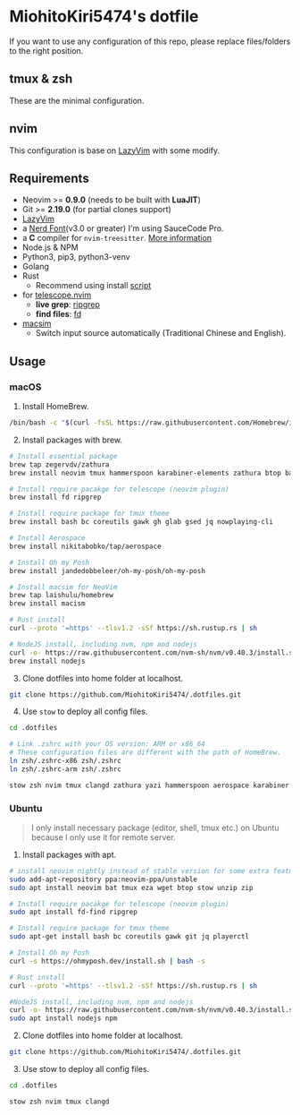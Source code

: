 # MiohitoKiri5474's dotfile

If you want to use any configuration of this repo, please replace files/folders to the right position.

## tmux & zsh

These are the minimal configuration.

## nvim

This configuration is base on [LazyVim](lazyvim.org) with some modify.

## Requirements

- Neovim >= **0.9.0** (needs to be built with **LuaJIT**)
- Git >= **2.19.0** (for partial clones support)
- [LazyVim](https://www.lazyvim.org/)
- a [Nerd Font](https://www.nerdfonts.com/)(v3.0 or greater)
  I'm using SauceCode Pro.
- a **C** compiler for `nvim-treesitter`. [More information](https://github.com/nvim-treesitter/nvim-treesitter#requirements)
- Node.js & NPM
- Python3, pip3, python3-venv
- Golang
- Rust
  - Recommend using install [script](https://www.rust-lang.org/tools/install)
- for [telescope.nvim](https://github.com/nvim-telescope/telescope.nvim)
  - **live grep**: [ripgrep](https://github.com/BurntSushi/ripgrep)
  - **find files**: [fd](https://github.com/sharkdp/fd)
- [macsim](https://github.com/laishulu/macism/)
  - Switch input source automatically (Traditional Chinese and English).

## Usage

### macOS

1. Install HomeBrew.

```sh
/bin/bash -c "$(curl -fsSL https://raw.githubusercontent.com/Homebrew/install/HEAD/install.sh)"
```

2. Install packages with brew.

```sh
# Install essential package
brew tap zegervdv/zathura
brew install neovim tmux hammerspoon karabiner-elements zathura btop bat wget eza ghostty stow clangd

# Install require pacakge for telescope (neovim plugin)
brew install fd ripgrep

# Install require package for tmux theme
brew install bash bc coreutils gawk gh glab gsed jq nowplaying-cli

# Install Aerospace
brew install nikitabobko/tap/aerospace

# Install Oh my Posh
brew install jandedobbeleer/oh-my-posh/oh-my-posh

# Install macsim for NeoVim
brew tap laishulu/homebrew
brew install macism

# Rust install
curl --proto '=https' --tlsv1.2 -sSf https://sh.rustup.rs | sh

# NodeJS install, including nvm, npm and nodejs
curl -o- https://raw.githubusercontent.com/nvm-sh/nvm/v0.40.3/install.sh | bash
brew install nodejs
```

3. Clone dotfiles into home folder at localhost.

```sh
git clone https://github.com/MiohitoKiri5474/.dotfiles.git
```

4. Use `stow` to deploy all config files.

```sh
cd .dotfiles

# Link .zshrc with your OS version: ARM or x86_64
# These configuration files are different with the path of HomeBrew.
ln zsh/.zshrc-x86 zsh/.zshrc
ln zsh/.zshrc-arm zsh/.zshrc

stow zsh nvim tmux clangd zathura yazi hammerspoon aerospace karabiner ghostty
```

### Ubuntu

> I only install necessary package (editor, shell, tmux etc.) on Ubuntu because I only use it for remote server.

1. Install packages with apt.

```sh
# install neovim nightly instead of stable version for some extra features
sudo add-apt-repository ppa:neovim-ppa/unstable
sudo apt install neovim bat tmux eza wget btop stow unzip zip

# Install require pacakge for telescope (neovim plugin)
sudo apt install fd-find ripgrep

# Install require package for tmux theme
sudo apt-get install bash bc coreutils gawk git jq playerctl

# Install Oh my Posh
curl -s https://ohmyposh.dev/install.sh | bash -s

# Rust install
curl --proto '=https' --tlsv1.2 -sSf https://sh.rustup.rs | sh

#NodeJS install, including nvm, npm and nodejs
curl -o- https://raw.githubusercontent.com/nvm-sh/nvm/v0.40.3/install.sh | bash
sudo apt install nodejs npm
```

2. Clone dotfiles into home folder at localhost.

```sh
git clone https://github.com/MiohitoKiri5474/.dotfiles.git
```

3. Use stow to deploy all config files.

```sh
cd .dotfiles

stow zsh nvim tmux clangd
```
